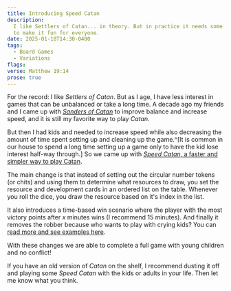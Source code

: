 ```yaml
---
title: Introducing Speed Catan
description:
  I like Settlers of Catan... in theory. But in practice it needs some changes
  to make it fun for everyone.
date: 2025-01-18T14:30-0400
tags:
  - Board Games
  - Variations
flags:
verse: Matthew 19:14
prose: true
---
```


For the record: I like _Settlers of Catan_. But as I age, I have less interest
in games that can be unbalanced or take a long time. A decade ago my friends and
I came up with [_Sanders of Catan_](/board-games/sanders-of-catan) to improve
balance and increase speed, and it is still my favorite way to play _Catan_.

But then I had kids and needed to increase speed while also decreasing the
amount of time spent setting up and cleaning up the game.^[It is common in our
house to spend a long time setting up a game only to have the kid lose interest
half-way through.] So we came up with
[_Speed Catan_, a faster and simpler way to play Catan](/board-games/speed-catan).

The main change is that instead of setting out the circular number tokens (or
chits) and using them to determine what resources to draw, you set the resource
and development cards in an ordered list on the table. Whenever you roll the
dice, you draw the resource based on it's index in the list.

It also introduces a time-based win scenario where the player with the most
victory points after _x_ minutes wins (I recommend 15 minutes). And finally it
removes the robber because who wants to play with crying kids? You can
[read more and see examples here](/board-games/speed-catan).

With these changes we are able to complete a full game with young children and
no conflict!

If you have an old version of _Catan_ on the shelf, I recommend dusting it off
and playing some _Speed Catan_ with the kids or adults in your life. Then let me
know what you think.
